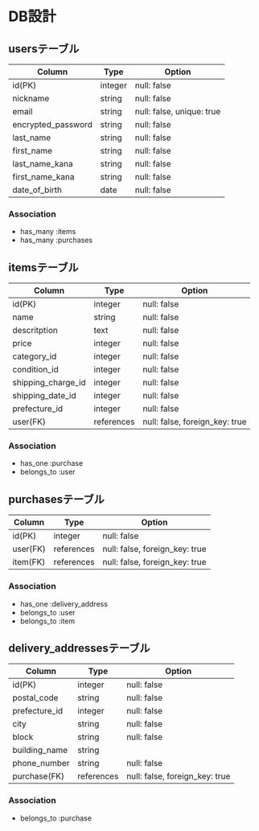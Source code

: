 # DB設計
## usersテーブル
| Column | Type | Option |
|-|-|-|
| id(PK) | integer | null: false |
| nickname | string | null: false |
| email | string | null: false, unique: true |
| encrypted_password | string | null: false |
| last_name | string | null: false |
| first_name | string | null: false |
| last_name_kana | string | null: false |
| first_name_kana | string | null: false |
| date_of_birth | date | null: false |

### Association
- has_many :items
- has_many :purchases

## itemsテーブル
| Column | Type | Option |
|-|-|-|
| id(PK) | integer | null: false |
| name | string | null: false |
| descritption | text | null: false |
| price | integer | null: false |
| category_id | integer | null: false |
| condition_id | integer | null: false |
| shipping_charge_id | integer | null: false |
| shipping_date_id | integer | null: false |
| prefecture_id | integer | null: false |
| user(FK) | references | null: false, foreign_key: true |

### Association
- has_one :purchase
- belongs_to :user

## purchasesテーブル
| Column | Type | Option |
|-|-|-|
| id(PK) | integer | null: false |
| user(FK) | references | null: false, foreign_key: true |
| item(FK) | references | null: false, foreign_key: true |

### Association
- has_one :delivery_address
- belongs_to :user
- belongs_to :item

## delivery_addressesテーブル
| Column | Type | Option |
|-|-|-|
| id(PK) | integer | null: false |
| postal_code | string | null: false |
| prefecture_id | integer | null: false |
| city | string | null: false |
| block | string | null: false |
| building_name | string ||
| phone_number | string | null: false |
| purchase(FK) | references | null: false, foreign_key: true |

### Association
- belongs_to :purchase